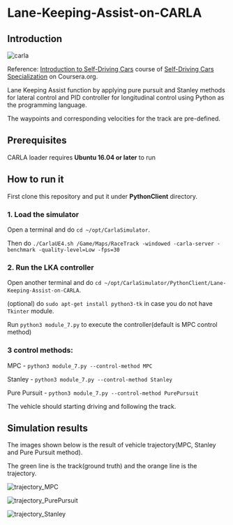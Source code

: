 # Lane-Keeping-Assist-on-CARLA
## Introduction

![carla](https://github.com/ZoreAnuj/Lane-Assist/assets/95142805/5dad8e28-f5ed-4d09-873e-1a2f4d887fa2)

Reference: [Introduction to Self-Driving Cars](https://www.coursera.org/learn/intro-self-driving-cars) course of [Self-Driving Cars Specialization](https://www.coursera.org/specializations/self-driving-cars?) on Coursera.org.

Lane Keeping Assist function by applying pure pursuit and Stanley methods for lateral control and PID controller for longitudinal control using Python as the programming language.

The waypoints and corresponding velocities for the track are pre-defined.

## Prerequisites

CARLA loader requires **Ubuntu 16.04 or later** to run

## How to run it
First clone this repository and put it under **PythonClient** directory.

### 1. Load the simulator
Open a terminal and do `cd ~/opt/CarlaSimulator`.

Then do `./CarlaUE4.sh /Game/Maps/RaceTrack -windowed -carla-server -benchmark -quality-level=Low -fps=30
`
### 2. Run the LKA controller

Open another terminal and do `cd ~/opt/CarlaSimulator/PythonClient/Lane-Keeping-Assist-on-CARLA`.

(optional) do `sudo apt-get install python3-tk` in case you do not have `Tkinter` module.

Run `python3 module_7.py` to execute the controller(default is MPC control method)


### 3 control methods:

MPC - `python3 module_7.py --control-method MPC`

Stanley - `python3 module_7.py --control-method Stanley`

Pure Pursuit - `python3 module_7.py --control-method PurePursuit`

The vehicle should starting driving and following the track.

## Simulation results
The images shown below is the result of vehicle trajectory(MPC, Stanley and Pure Pursuit method).

The green line is the track(ground truth) and the orange line is the trajectory.

![trajectory_MPC](https://github.com/ZoreAnuj/Lane-Assist/assets/95142805/d9cd1a8b-0e11-43f3-be39-1a8c247c05cd)

![trajectory_PurePursuit](https://github.com/ZoreAnuj/Lane-Assist/assets/95142805/1a25ba64-4e7f-4f07-a3fa-0fc8ec16b109)

![trajectory_Stanley](https://github.com/ZoreAnuj/Lane-Assist/assets/95142805/51b99dd8-9f35-4f02-81a7-a1369225c47d)
